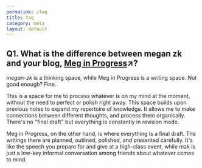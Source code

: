 ```yaml
---
permalink: /faq
title: faq
category: meta
layout: default
---
```


## Q1. What is the difference between megan zk and your blog, [Meg in Progress](https://meganrenae21.github.io/Meg-in-Progress)↗?

*megan-zk* is a thinking space, while Meg in Progress is a writing space. Not good enough? Fine.

This is a space for me to process whatever is on my mind at the moment, without the need to perfect or polish right away. This space builds upon previous notes to expand my repertoire of knowledge. It allows me to make connections between different thoughts, and process them organically. There's no "final draft" but everything is constantly in revision mode.

Meg in Progress, on the other hand, is where everything is a final draft. The writings there are planned, outlined, polished, and presented carefully. It's like the speech you prepare for and give at a high-class event, while mzk is just a low-key informal conversation among friends about whatever comes to mind.
